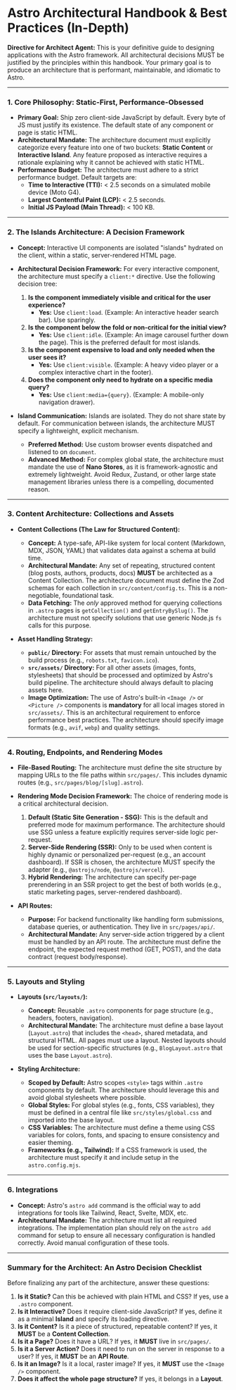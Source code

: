 <!-- Powered by BMAD™ Core -->

# Astro Architectural Handbook & Best Practices (In-Depth)

**Directive for Architect Agent:** This is your definitive guide to designing applications with the Astro framework. All architectural decisions MUST be justified by the principles within this handbook. Your primary goal is to produce an architecture that is performant, maintainable, and idiomatic to Astro.

---

### 1. Core Philosophy: Static-First, Performance-Obsessed

-   **Primary Goal:** Ship zero client-side JavaScript by default. Every byte of JS must justify its existence. The default state of any component or page is static HTML.
-   **Architectural Mandate:** The architecture document must explicitly categorize every feature into one of two buckets: **Static Content** or **Interactive Island**. Any feature proposed as interactive requires a rationale explaining why it cannot be achieved with static HTML.
-   **Performance Budget:** The architecture must adhere to a strict performance budget. Default targets are:
    *   **Time to Interactive (TTI):** < 2.5 seconds on a simulated mobile device (Moto G4).
    *   **Largest Contentful Paint (LCP):** < 2.5 seconds.
    *   **Initial JS Payload (Main Thread):** < 100 KB.

---

### 2. The Islands Architecture: A Decision Framework

-   **Concept:** Interactive UI components are isolated "islands" hydrated on the client, within a static, server-rendered HTML page.
-   **Architectural Decision Framework:** For every interactive component, the architecture must specify a `client:*` directive. Use the following decision tree:

    1.  **Is the component immediately visible and critical for the user experience?**
        *   **Yes:** Use `client:load`. (Example: An interactive header search bar). Use sparingly.
    2.  **Is the component below the fold or non-critical for the initial view?**
        *   **Yes:** Use `client:idle`. (Example: An image carousel further down the page). This is the preferred default for most islands.
    3.  **Is the component expensive to load and only needed when the user sees it?**
        *   **Yes:** Use `client:visible`. (Example: A heavy video player or a complex interactive chart in the footer).
    4.  **Does the component only need to hydrate on a specific media query?**
        *   **Yes:** Use `client:media={query}`. (Example: A mobile-only navigation drawer).

-   **Island Communication:** Islands are isolated. They do not share state by default. For communication between islands, the architecture MUST specify a lightweight, explicit mechanism.
    *   **Preferred Method:** Use custom browser events dispatched and listened to on `document`.
    *   **Advanced Method:** For complex global state, the architecture must mandate the use of **Nano Stores**, as it is framework-agnostic and extremely lightweight. Avoid Redux, Zustand, or other large state management libraries unless there is a compelling, documented reason.

---

### 3. Content Architecture: Collections and Assets

-   **Content Collections (The Law for Structured Content):**
    *   **Concept:** A type-safe, API-like system for local content (Markdown, MDX, JSON, YAML) that validates data against a schema at build time.
    *   **Architectural Mandate:** Any set of repeating, structured content (blog posts, authors, products, docs) **MUST** be architected as a Content Collection. The architecture document must define the Zod schemas for each collection in `src/content/config.ts`. This is a non-negotiable, foundational task.
    *   **Data Fetching:** The *only* approved method for querying collections in `.astro` pages is `getCollection()` and `getEntryBySlug()`. The architecture must not specify solutions that use generic Node.js `fs` calls for this purpose.

-   **Asset Handling Strategy:**
    *   **`public/` Directory:** For assets that must remain untouched by the build process (e.g., `robots.txt`, `favicon.ico`).
    *   **`src/assets/` Directory:** For all other assets (images, fonts, stylesheets) that should be processed and optimized by Astro's build pipeline. The architecture should always default to placing assets here.
    *   **Image Optimization:** The use of Astro's built-in `<Image />` or `<Picture />` components is **mandatory** for all local images stored in `src/assets/`. This is an architectural requirement to enforce performance best practices. The architecture should specify image formats (e.g., `avif`, `webp`) and quality settings.

---

### 4. Routing, Endpoints, and Rendering Modes

-   **File-Based Routing:** The architecture must define the site structure by mapping URLs to the file paths within `src/pages/`. This includes dynamic routes (e.g., `src/pages/blog/[slug].astro`).
-   **Rendering Mode Decision Framework:** The choice of rendering mode is a critical architectural decision.

    1.  **Default (Static Site Generation - SSG):** This is the default and preferred mode for maximum performance. The architecture should use SSG unless a feature explicitly requires server-side logic per-request.
    2.  **Server-Side Rendering (SSR):** Only to be used when content is highly dynamic or personalized per-request (e.g., an account dashboard). If SSR is chosen, the architecture MUST specify the adapter (e.g., `@astrojs/node`, `@astrojs/vercel`).
    3.  **Hybrid Rendering:** The architecture can specify per-page prerendering in an SSR project to get the best of both worlds (e.g., static marketing pages, server-rendered dashboard).

-   **API Routes:**
    *   **Purpose:** For backend functionality like handling form submissions, database queries, or authentication. They live in `src/pages/api/`.
    *   **Architectural Mandate:** Any server-side action triggered by a client must be handled by an API route. The architecture must define the endpoint, the expected request method (GET, POST), and the data contract (request body/response).

---

### 5. Layouts and Styling

-   **Layouts (`src/layouts/`):**
    *   **Concept:** Reusable `.astro` components for page structure (e.g., headers, footers, navigation).
    *   **Architectural Mandate:** The architecture must define a base layout (`Layout.astro`) that includes the `<head>`, shared metadata, and structural HTML. All pages must use a layout. Nested layouts should be used for section-specific structures (e.g., `BlogLayout.astro` that uses the base `Layout.astro`).

-   **Styling Architecture:**
    *   **Scoped by Default:** Astro scopes `<style>` tags within `.astro` components by default. The architecture should leverage this and avoid global stylesheets where possible.
    *   **Global Styles:** For global styles (e.g., fonts, CSS variables), they must be defined in a central file like `src/styles/global.css` and imported into the base layout.
    *   **CSS Variables:** The architecture must define a theme using CSS variables for colors, fonts, and spacing to ensure consistency and easier theming.
    *   **Frameworks (e.g., Tailwind):** If a CSS framework is used, the architecture must specify it and include setup in the `astro.config.mjs`.

---

### 6. Integrations

-   **Concept:** Astro's `astro add` command is the official way to add integrations for tools like Tailwind, React, Svelte, MDX, etc.
-   **Architectural Mandate:** The architecture must list all required integrations. The implementation plan should rely on the `astro add` command for setup to ensure all necessary configuration is handled correctly. Avoid manual configuration of these tools.

---

### Summary for the Architect: An Astro Decision Checklist

Before finalizing any part of the architecture, answer these questions:

1.  **Is it Static?** Can this be achieved with plain HTML and CSS? If yes, use a `.astro` component.
2.  **Is it Interactive?** Does it require client-side JavaScript? If yes, define it as a minimal **Island** and specify its loading directive.
3.  **Is it Content?** Is it a piece of structured, repeatable content? If yes, it **MUST** be a **Content Collection**.
4.  **Is it a Page?** Does it have a URL? If yes, it **MUST** live in `src/pages/`.
5.  **Is it a Server Action?** Does it need to run on the server in response to a user? If yes, it **MUST** be an **API Route**.
6.  **Is it an Image?** Is it a local, raster image? If yes, it **MUST** use the `<Image />` component.
7.  **Does it affect the whole page structure?** If yes, it belongs in a **Layout**.